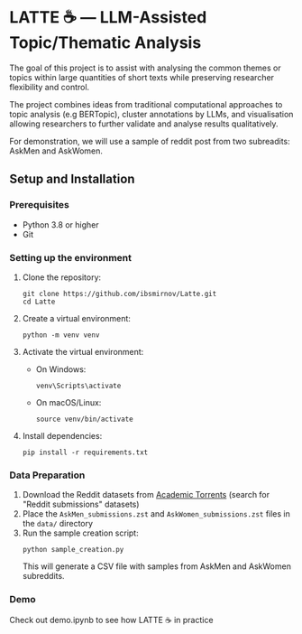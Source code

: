 # LATTE ☕ — LLM-Assisted Topic/Thematic Analysis

The goal of this project is to assist with analysing the common themes or topics within large quantities of short texts while preserving researcher flexibility and control.

The project combines ideas from traditional computational approaches to topic analysis (e.g BERTopic), cluster annotations by LLMs, and visualisation allowing researchers to further validate and analyse results qualitatively.

For demonstration, we will use a sample of reddit post from two subreadits: AskMen and AskWomen.

## Setup and Installation

### Prerequisites
- Python 3.8 or higher
- Git

### Setting up the environment

1. Clone the repository:
   ```
   git clone https://github.com/ibsmirnov/Latte.git
   cd Latte
   ```

2. Create a virtual environment:
   ```
   python -m venv venv
   ```

3. Activate the virtual environment:
   - On Windows:
     ```
     venv\Scripts\activate
     ```
   - On macOS/Linux:
     ```
     source venv/bin/activate
     ```

4. Install dependencies:
   ```
   pip install -r requirements.txt
   ```

### Data Preparation

1. Download the Reddit datasets from [Academic Torrents](https://academictorrents.com/) (search for "Reddit submissions" datasets)
2. Place the `AskMen_submissions.zst` and `AskWomen_submissions.zst` files in the `data/` directory
3. Run the sample creation script:
   ```
   python sample_creation.py
   ```
   This will generate a CSV file with samples from AskMen and AskWomen subreddits.

### Demo

Check out demo.ipynb to see how LATTE ☕ in practice
